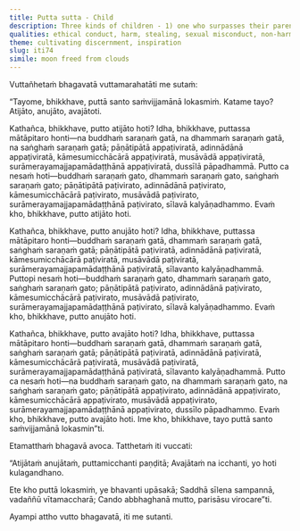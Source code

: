 ```yaml
---
title: Putta sutta - Child
description: Three kinds of children - 1) one who surpasses their parents, 2) one who follows in their footsteps, and 3) one who falls below them.
qualities: ethical conduct, harm, stealing, sexual misconduct, non-harm, wholesome, wrong speech, vanity, negligence
theme: cultivating discernment, inspiration
slug: iti74
simile: moon freed from clouds
---
```


Vuttañhetaṁ bhagavatā vuttamarahatāti me sutaṁ:

“Tayome, bhikkhave, puttā santo saṁvijjamānā lokasmiṁ. Katame tayo? Atijāto, anujāto, avajātoti.

Kathañca, bhikkhave, putto atijāto hoti? Idha, bhikkhave, puttassa mātāpitaro honti—na buddhaṁ saraṇaṁ gatā, na dhammaṁ saraṇaṁ gatā, na saṅghaṁ saraṇaṁ gatā; pāṇātipātā appaṭiviratā, adinnādānā appaṭiviratā, kāmesumicchācārā appaṭiviratā, musāvādā appaṭiviratā, surāmerayamajjapamādaṭṭhānā appaṭiviratā, dussīlā pāpadhammā. Putto ca nesaṁ hoti—buddhaṁ saraṇaṁ gato, dhammaṁ saraṇaṁ gato, saṅghaṁ saraṇaṁ gato; pāṇātipātā paṭivirato, adinnādānā paṭivirato, kāmesumicchācārā paṭivirato, musāvādā paṭivirato, surāmerayamajjapamādaṭṭhānā paṭivirato, sīlavā kalyāṇadhammo. Evaṁ kho, bhikkhave, putto atijāto hoti.

Kathañca, bhikkhave, putto anujāto hoti? Idha, bhikkhave, puttassa mātāpitaro honti—buddhaṁ saraṇaṁ gatā, dhammaṁ saraṇaṁ gatā, saṅghaṁ saraṇaṁ gatā; pāṇātipātā paṭiviratā, adinnādānā paṭiviratā, kāmesumicchācārā paṭiviratā, musāvādā paṭiviratā, surāmerayamajjapamādaṭṭhānā paṭiviratā, sīlavanto kalyāṇadhammā. Puttopi nesaṁ hoti—buddhaṁ saraṇaṁ gato, dhammaṁ saraṇaṁ gato, saṅghaṁ saraṇaṁ gato; pāṇātipātā paṭivirato, adinnādānā paṭivirato, kāmesumicchācārā paṭivirato, musāvādā paṭivirato, surāmerayamajjapamādaṭṭhānā paṭivirato, sīlavā kalyāṇadhammo. Evaṁ kho, bhikkhave, putto anujāto hoti.

Kathañca, bhikkhave, putto avajāto hoti? Idha, bhikkhave, puttassa mātāpitaro honti—buddhaṁ saraṇaṁ gatā, dhammaṁ saraṇaṁ gatā, saṅghaṁ saraṇaṁ gatā; pāṇātipātā paṭiviratā, adinnādānā paṭiviratā, kāmesumicchācārā paṭiviratā, musāvādā paṭiviratā, surāmerayamajjapamādaṭṭhānā paṭiviratā, sīlavanto kalyāṇadhammā. Putto ca nesaṁ hoti—na buddhaṁ saraṇaṁ gato, na dhammaṁ saraṇaṁ gato, na saṅghaṁ saraṇaṁ gato; pāṇātipātā appaṭivirato, adinnādānā appaṭivirato, kāmesumicchācārā appaṭivirato, musāvādā appaṭivirato, surāmerayamajjapamādaṭṭhānā appaṭivirato, dussīlo pāpadhammo. Evaṁ kho, bhikkhave, putto avajāto hoti. Ime kho, bhikkhave, tayo puttā santo saṁvijjamānā lokasmin”ti.

Etamatthaṁ bhagavā avoca. Tatthetaṁ iti vuccati:

“Atijātaṁ anujātaṁ,
puttamicchanti paṇḍitā;
Avajātaṁ na icchanti,
yo hoti kulagandhano.

Ete kho puttā lokasmiṁ,
ye bhavanti upāsakā;
Saddhā sīlena sampannā,
vadaññū vītamaccharā;
Cando abbhaghanā mutto,
parisāsu virocare”ti.

Ayampi attho vutto bhagavatā, iti me sutanti.
